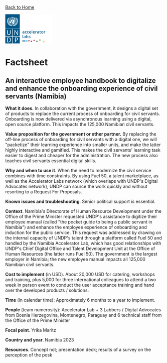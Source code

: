 
[Back to Home](../../README.md)


<img src="../../public/imgs/UNDP_accelerator_labs_logo_vertical_color_RGB.png"  width="150" alt="undp_accelerator_labs_logo">

# Factsheet

## An interactive employee handbook to digitalize and enhance the onboarding experience of civil servants (Namibia)

**What it does.** In collaboration with the government, it designs a digital set of products to replace the current process of onboarding for civil servants. Onboarding is now delivered via asynchronous learning using a digital, open source platform. This impacts the 125,000 Namibian civil servants.

**Value proposition for the government or other partner.** By replacing the off-line process of onboarding for civil servants with a digital one, we will "packetize" their learning experience into smaller units, and make the latter highly interactive and gamified. This makes the civil servants' learning task easier to digest and cheaper for the administration. The new process also teaches civil servants essential digital skills.

**Why and when to use it**. When the need to modernize the civil service combines with time constraints. By using Fuel 50, a talent marketplace, as well as the Accelerator Labs network (which overlaps with UNDP's Digital Advocates network), UNDP can source the work quickly and without resorting to a Request For Proposals.

**Known issues and troubleshooting**. Senior political support is essential.

**Context**. Namibia's Directorate of Human Resource Development under the Office of the Prime Minister requested UNDP's assistance to digitize their employee manual (called "the pocket guide to being a public servant in Namibia") and enhance the employee experience of onboarding and induction for the public service. This request was addressed by drawing on the internal capacity of UNDP's talent through a platform called Fuel 50 and handled by the Namibia Accelerator Lab, which has good relationships with UNDP's Chief Digital Office and Talent Development Unit at the Office of Human Resources (the latter runs Fuel 50). The government is the largest employer in Namibia; the new employee manual impacts all 125,000 Namibian civil servants.

**Cost to implement** (in USD). About 20,000 USD for catering, workshops and training, plus 5,000 for three international colleagues to attend a two week in person event to conduct the user acceptance training and hand over the developed products / solutions.

**Time** (in calendar time): Approximately 6 months to a year to implement.

**People** (team numerosity): Accelerator Lab + 3 Labbers / Digital Advocates from Bosnia Herzegovina, Montenegro, Paraguay and 6 technical staff from the Office of the Prime Minister

**Focal point**. Yrika Maritz

**Country and year**. Namibia 2023

**Resources**. Concept not; presentation deck; results of a survey on the perception of the posk




